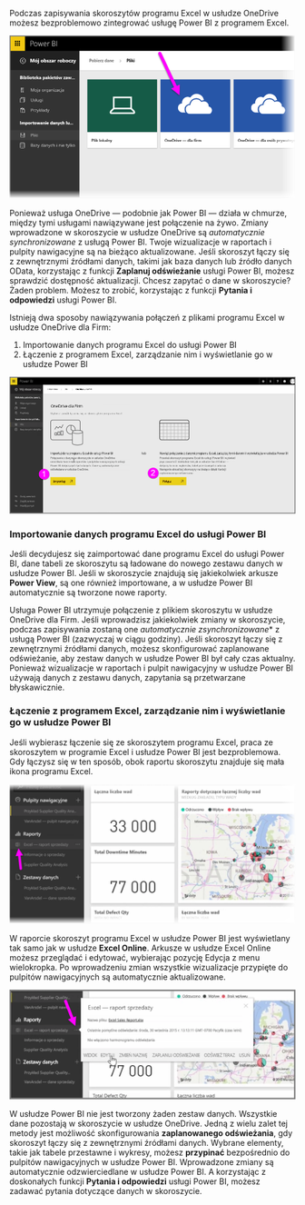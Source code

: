 Podczas zapisywania skoroszytów programu Excel w usłudze OneDrive możesz bezproblemowo zintegrować usługę Power BI z programem Excel.

![](media/5-4-connect-onedrive-for-business/5-4_1.png)

Ponieważ usługa OneDrive — podobnie jak Power BI — działa w chmurze, między tymi usługami nawiązywane jest połączenie na żywo. Zmiany wprowadzone w skoroszycie w usłudze OneDrive są *automatycznie synchronizowane* z usługą Power BI. Twoje wizualizacje w raportach i pulpity nawigacyjne są na bieżąco aktualizowane. Jeśli skoroszyt łączy się z zewnętrznymi źródłami danych, takimi jak baza danych lub źródło danych OData, korzystając z funkcji **Zaplanuj odświeżanie** usługi Power BI, możesz sprawdzić dostępność aktualizacji. Chcesz zapytać o dane w skoroszycie? Żaden problem. Możesz to zrobić, korzystając z funkcji **Pytania i odpowiedzi** usługi Power BI.

Istnieją dwa sposoby nawiązywania połączeń z plikami programu Excel w usłudze OneDrive dla Firm:

1. Importowanie danych programu Excel do usługi Power BI
2. Łączenie z programem Excel, zarządzanie nim i wyświetlanie go w usłudze Power BI

![](media/5-4-connect-onedrive-for-business/5-4_3.png)

### <a name="import-excel-data-into-power-bi"></a>Importowanie danych programu Excel do usługi Power BI
Jeśli decydujesz się zaimportować dane programu Excel do usługi Power BI, dane tabeli ze skoroszytu są ładowane do nowego zestawu danych w usłudze Power BI. Jeśli w skoroszycie znajdują się jakiekolwiek arkusze **Power View**, są one również importowane, a w usłudze Power BI automatycznie są tworzone nowe raporty.

Usługa Power BI utrzymuje połączenie z plikiem skoroszytu w usłudze OneDrive dla Firm. Jeśli wprowadzisz jakiekolwiek zmiany w skoroszycie, podczas zapisywania zostaną one *automatycznie zsynchronizowane** z usługą Power BI (zazwyczaj w ciągu godziny). Jeśli skoroszyt łączy się z zewnętrznymi źródłami danych, możesz skonfigurować zaplanowane odświeżanie, aby zestaw danych w usłudze Power BI był cały czas aktualny. Ponieważ wizualizacje w raportach i pulpit nawigacyjny w usłudze Power BI używają danych z zestawu danych, zapytania są przetwarzane błyskawicznie.

### <a name="connect-manage-and-view-excel-in-power-bi"></a>Łączenie z programem Excel, zarządzanie nim i wyświetlanie go w usłudze Power BI
Jeśli wybierasz łączenie się ze skoroszytem programu Excel, praca ze skoroszytem w programie Excel i usłudze Power BI jest bezproblemowa. Gdy łączysz się w ten sposób, obok raportu skoroszytu znajduje się mała ikona programu Excel.

![](media/5-4-connect-onedrive-for-business/5-4_4.png)

W raporcie skoroszyt programu Excel w usłudze Power BI jest wyświetlany tak samo jak w usłudze **Excel Online**. Arkusze w usłudze Excel Online możesz przeglądać i edytować, wybierając pozycję Edycja z menu wielokropka. Po wprowadzeniu zmian wszystkie wizualizacje przypięte do pulpitów nawigacyjnych są automatycznie aktualizowane.

![](media/5-4-connect-onedrive-for-business/5-4_5.png)

W usłudze Power BI nie jest tworzony żaden zestaw danych. Wszystkie dane pozostają w skoroszycie w usłudze OneDrive. Jedną z wielu zalet tej metody jest możliwość skonfigurowania **zaplanowanego odświeżania**, gdy skoroszyt łączy się z zewnętrznymi źródłami danych. Wybrane elementy, takie jak tabele przestawne i wykresy, możesz **przypinać** bezpośrednio do pulpitów nawigacyjnych w usłudze Power BI. Wprowadzone zmiany są automatycznie odzwierciedlane w usłudze Power BI. A korzystając z doskonałych funkcji **Pytania i odpowiedzi** usługi Power BI, możesz zadawać pytania dotyczące danych w skoroszycie.  

